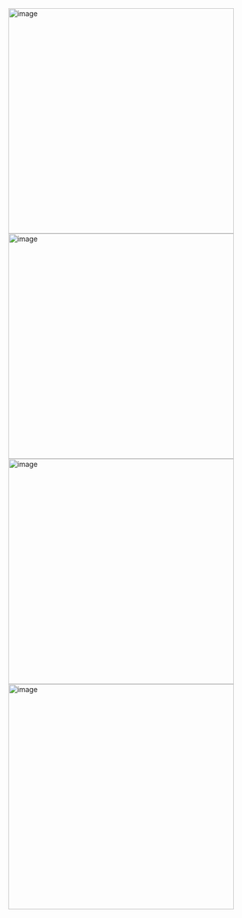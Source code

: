 <img width="450" alt="image" src="https://github.com/Hlufies/Algorithm_Learning/assets/130231524/b4783c56-5b7d-4682-910c-897693ac292c">
<img width="450" alt="image" src="https://github.com/Hlufies/Algorithm_Learning/assets/130231524/64560b1f-6391-4934-a462-af259a05e4f1">
<img width="450" alt="image" src="https://github.com/Hlufies/Algorithm_Learning/assets/130231524/5e11af5e-1031-4e4c-a994-4a4c1c8ea1c0">
<img width="450" alt="image" src="https://github.com/Hlufies/Algorithm_Learning/assets/130231524/6e096d12-ae93-45ff-8015-a4e5e186f09b">

